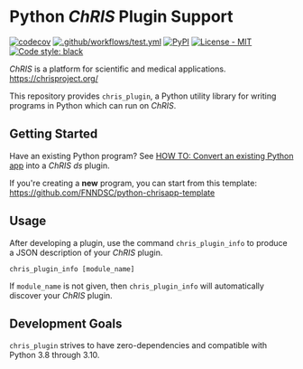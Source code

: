 # Python _ChRIS_ Plugin Support

[![codecov](https://codecov.io/gh/FNNDSC/chris_plugin/branch/master/graph/badge.svg?token=TG3CEHU2H4)](https://codecov.io/gh/FNNDSC/chris_plugin)
[![.github/workflows/test.yml](https://github.com/FNNDSC/chris_plugin/actions/workflows/test.yml/badge.svg)](https://github.com/FNNDSC/chris_plugin/actions/workflows/test.yml)
[![PyPI](https://img.shields.io/pypi/v/chris_plugin)](https://pypi.org/project/chris_plugin/)
[![License - MIT](https://img.shields.io/pypi/l/chris_plugin)](https://github.com/FNNDSC/chris_plugin/blob/master/LICENSE)
[![Code style: black](https://img.shields.io/badge/code%20style-black-000000.svg)](https://github.com/psf/black)

_ChRIS_ is a platform for scientific and medical applications.
https://chrisproject.org/

This repository provides `chris_plugin`, a Python utility library
for writing programs in Python which can run on _ChRIS_.

## Getting Started

Have an existing Python program? See
[HOW TO: Convert an existing Python app](https://github.com/FNNDSC/chris_plugin/wiki/HOW-TO:-Convert-an-existing-Python-app)
into a _ChRIS_ _ds_ plugin.

If you're creating a **new** program,
you can start from this template:
https://github.com/FNNDSC/python-chrisapp-template

## Usage

After developing a plugin, use the command `chris_plugin_info`
to produce a JSON description of your *ChRIS* plugin.

```shell
chris_plugin_info [module_name]
```

If `module_name` is not given, then `chris_plugin_info`
will automatically discover your *ChRIS* plugin.

## Development Goals

`chris_plugin` strives to have zero-dependencies and compatible with Python 3.8 through 3.10.
